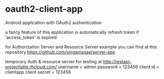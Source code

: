 # oauth2-client-app
Android application with OAuth2 authentication

a fancy feature of this application is automatically refresh token if 'access_token' is expired


for Authorization Server and Resource Server example you can find at this repository
    https://github.com/singamasae/server-app

temporary Auth & resource server for testing at
    http://restapi-projectlatte.rhcloud.com/
    username = admin
    password = 123456
    client id = clientapp
    client secret = 123456




